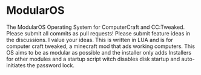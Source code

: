 # ModularOS
The ModularOS Operating System for ComputerCraft and CC:Tweaked. 
Please submit all commits as pull requests!
Please submit feature ideas in the discussions. I value your ideas.
This is written in LUA and is for computer craft tweaked, a minecraft mod that ads working computers. This OS aims to be as modular as possible and the installer only adds Installers for other modules and a startup script witch disables disk startup and auto-initiates the password lock.
